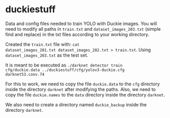 # duckiestuff

Data and config files needed to train YOLO with Duckie images. You will need to modify all paths in <code>train.txt</code> and <code>dataset_images_203.txt</code> (simple find and replace) in the txt files according to your working directory.

Created the <code>train.txt</code> file with: <code>cat  dataset_images_201.txt dataset_images_202.txt > train.txt</code>. Using <code>dataset_images_203.txt</code> as the test set.

It is meant to be executed as <code>./darknet detector train cfg/duckie.data ../duckiestuff/cfg/yolov3-duckie.cfg darknet53.conv.74</code>

For this to work, we need to copy the file <code>duckie.data</code> to the <code>cfg</code> directory inside the directory <code>darknet</code> after modifying the paths. Also, we need to copy the file <code>duckie.names</code> to the <code>data</code> directory inside the directory <code>darknet</code>.

We also need to create a directory named <code>duckie_backup</code> inside the directory <code>darknet</code>.
